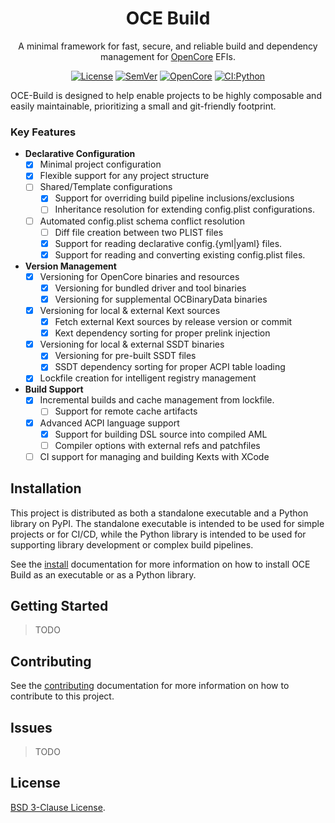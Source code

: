 <h1 align="center">OCE Build</h1>
<p align="center">
  <!-- <img
    src=""
    alt=""
    class="center"
    width=500px
  ><br> -->
  A minimal framework for fast, secure, and reliable build and dependency management for <a href="https://github.com/acidanthera/OpenCorePkg">OpenCore</a> EFIs.
</p>

<div align="center">

  <!-- TODO: Add PyPI badges for supported Python versions, etc -->
  <a href="/LICENSE">![License](https://img.shields.io/badge/⚖_License-BSD_3_Clause-lightblue?labelColor=3f4551)</a>
  <a href="/CHANGELOG.md">![SemVer](https://img.shields.io/badge/dynamic/yaml?label=SemVer&logo=SemVer&labelColor=3f4551&color=f48042&prefix=v&query=$.version&url=https://raw.githubusercontent.com/Qonfused/OCE-Build/main/ci/registry/project.json)</a>
  <a href="https://github.com/acidanthera/OpenCorePkg/releases">![OpenCore](https://img.shields.io/badge/dynamic/yaml?label=OpenCore&logo=Osano&logoColor=0298e1&labelColor=3f4451&prefix=v&query=$.version&url=https://raw.githubusercontent.com/Qonfused/OCE-Build/main/ci/registry/schema.json)</a>
  <a href="https://github.com/Qonfused/OCE-Build/actions/workflows/ci:python.yml">![CI:Python](https://github.com/Qonfused/OCE-Build/actions/workflows/ci:python.yml/badge.svg?branch=main)</a>

</div>

OCE-Build is designed to help enable projects to be highly composable and easily maintainable, prioritizing a small and git-friendly footprint.

### Key Features

- **Declarative Configuration**
  - [x] Minimal project configuration
  - [x] Flexible support for any project structure
  - [ ] Shared/Template configurations
    - [x] Support for overriding build pipeline inclusions/exclusions
    - [ ] Inheritance resolution for extending config.plist configurations.
  - [ ] Automated config.plist schema conflict resolution
    - [ ] Diff file creation between two PLIST files
    - [x] Support for reading declarative config.{yml|yaml} files.
    - [x] Support for reading and converting existing config.plist files.
- **Version Management**
  - [x] Versioning for OpenCore binaries and resources
    - [x] Versioning for bundled driver and tool binaries
    - [x] Versioning for supplemental OCBinaryData binaries
  - [x] Versioning for local & external Kext sources
    - [x] Fetch external Kext sources by release version or commit
    - [x] Kext dependency sorting for proper prelink injection
  - [x] Versioning for local & external SSDT binaries
    - [x] Versioning for pre-built SSDT files
    - [x] SSDT dependency sorting for proper ACPI table loading
  - [x] Lockfile creation for intelligent registry management
- **Build Support**
  - [x] Incremental builds and cache management from lockfile.
    - [ ] Support for remote cache artifacts
  - [x] Advanced ACPI language support
    - [x] Support for building DSL source into compiled AML
    - [ ] Compiler options with external refs and patchfiles
  - [ ] CI support for managing and building Kexts with XCode

## Installation

This project is distributed as both a standalone executable and a Python library on PyPI. The standalone executable is intended to be used for simple projects or for CI/CD, while the Python library is intended to be used for supporting library development or complex build pipelines.

See the [install](/docs/install.md) documentation for more information on how to
install OCE Build as an executable or as a Python library.

## Getting Started

>TODO

## Contributing

See the [contributing](/CONTRIBUTING.md) documentation for more information on how to contribute to this project.

## Issues

>TODO

## License

[BSD 3-Clause License](/LICENSE).
